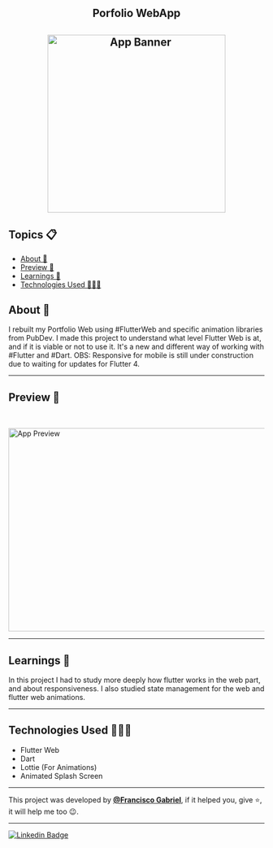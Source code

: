 <h2 align="center">Porfolio WebApp<h2>
<p align="center">
    <img src="https://i.imgur.com/EHqUFeT.png" width="350" height="350" alt="App Banner" />
</p>

   <h2>Topics 📋</h2>

  <p>
   
   - [About 📖](#about-)
   - [Preview 📱](#preview-)
   - [Learnings 🤯](#---learnings----)
   - [Technologies Used 👨🏽‍💻](#---technologies-used----)
   </p>

   <h2>About 📖</h2>
   
   <p>
    I rebuilt my Portfolio Web using #FlutterWeb and specific animation libraries from PubDev. I made this project to understand what level Flutter Web is at, and if it is viable or not to use it. It's a new and different way of working with #Flutter and #Dart.
OBS: Responsive for mobile is still under construction due to waiting for updates for Flutter 4.
   </p>

---

   <h2>Preview 📱</h2><br>

   <p a>
   <img src="preview/preview1.gif" width="600" height="400" alt="App Preview"> 
   </p>

---

 <h2>
   Learnings 🤯
   </h2>

  In this project I had to study more deeply how flutter works in the web part, and about responsiveness. I also studied state management for the web and flutter web animations.
 
---

 <h2>
   Technologies Used 👨🏽‍💻
   </h2>
   
  * Flutter Web
  * Dart
  * Lottie (For Animations)
  * Animated Splash Screen
  
---

This project was developed by **[@Francisco Gabriel](https://www.linkedin.com/in/franciscossg/)**,
if it helped you, give ⭐, it will help me too 😉.

---

   <div>

[![Linkedin Badge](https://img.shields.io/badge/-Francisco%20Gabriel-292929?style=flat-square&logo=Linkedin&logoColor=blue&link=https://www.linkedin.com/in/franciscossg/)](https://www.linkedin.com/in/franciscossg/)

   </div>

